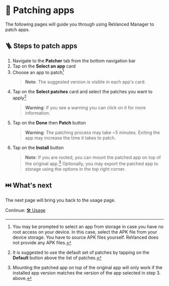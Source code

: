 # 🧩 Patching apps

The following pages will guide you through using ReVanced Manager to patch apps.

## 🪜 Steps to patch apps

1. Navigate to the **Patcher** tab from the bottom navigation bar
2. Tap on the **Select an app** card
3. Choose an app to patch[^1]
   > **Note**: The suggested version is visible in each app's card.
4. Tap on the **Select patches** card and select the patches you want to apply[^2]
   > **Warning**: If you see a warning you can click on it for more information.
5. Tap on the **Done** then **Patch** button
   > **Warning**: The patching process may take ~5 minutes. Exiting the app may increase the time it takes to patch.
6. Tap on the **Install** button
   > **Note**: If you are rooted, you can mount the patched app on top of the original app.[^3]
   > Optionally, you may export the patched app to storage using the options in the top right corner.

[^1]: You may be prompted to select an app from storage in case you have no root access on your device. In this case, select the APK file from your device storage. You have to source APK files yourself. ReVanced does not provide any APK files.
[^2]: It is suggested to use the default set of patches by tapping on the **Default** button above the list of patches.
[^3]: Mounting the patched app on top of the original app will only work if the installed app version matches the version of the app selected in step 3. above.

## ⏭️ What's next

The next page will bring you back to the usage page.

Continue: [🛠️ Usage](2_usage.md)
